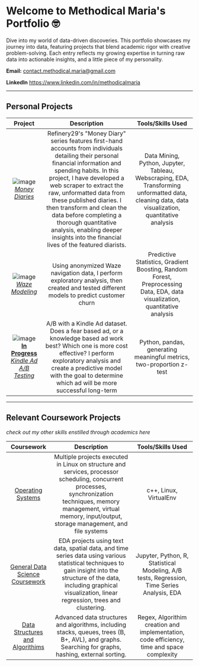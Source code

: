 # Welcome to Methodical Maria's Portfolio 🤓

Dive into my world of data-driven discoveries. This portfolio showcases my journey into data, featuring projects that blend academic rigor with creative problem-solving. Each entry reflects my growing expertise in turning raw data into actionable insights, and a little piece of my personality. 

**Email:** contact.methodical.maria@gmail.com  

**LinkedIn** https://www.linkedin.com/in/methodicalmaria

---
## Personal Projects   


| Project     | Description | Tools/Skills Used |
| :----:      |    :----:   |   :----:      |
| ![image](https://github.com/user-attachments/assets/4b59bbb9-8c7d-4a05-895d-efa344c8e453) [ *Money Diaries*](https://github.com/mgasu/Portfolio/tree/main/Money_Diaries) | Refinery29's "Money Diary" series features first-hand accounts from individuals detailing their personal financial information and spending habits. In this project, I have developed a web scraper to extract the raw, unformatted data from these published diaries. I then transform and clean the data before completing a thorough quantitative analysis, enabling deeper insights into the financial lives of the featured diarists.      | Data Mining, Python, Jupyter, Tableau, Webscraping, EDA, Transforming unformatted data, cleaning data, data visualization, quantitative analysis  |
| ![image](https://lh3.googleusercontent.com/AuI79N0xGtd1W7ARQrlr_1ktLgmamXdTw6bcQjqvoupKbuVSNjX4LMhztGUJbqCfKcnB65n3CD3CTwfPYAfSpsdSdS4YUtCHrmgZNw=h630-w1200)  [*Waze Modeling*](https://github.com/mgasu/Portfolio/blob/main/Waze_Modeling/RideShare_Models.ipynb) | Using anonymized Waze navigation data, I perform exploratory analysis, then created and tested different models to predict customer churn | Predictive Statistics, Gradient Boosting, Random Forest, Preprocessing Data, EDA, data visualization, quantitative analysis | 
| ![image](https://qph.cf2.quoracdn.net/main-qimg-3295051d56c0d0e455d026b5dcfb1bb5.webp) [**In Progress** *Kindle Ad A/B Testing*](https://github.com/mgasu/Portfolio/blob/main/Kindle_AB_Testing/Kindle_AB_Testing.ipynb) | A/B with a Kindle Ad dataset. Does a fear based ad, or a knowledge based ad work best? Which one is more cost effective? I perform exploratory analysis and create a predictive model with the goal to determine which ad will be more successful long-term | Python, pandas, generating meaningful metrics, two-proportion z-test | 


---
## Relevant Coursework Projects
*check out my other skills enstilled through academics here*

| Coursework   | Description | Tools/Skills Used |
| :----:      |    :----:   |   :----:      |
| [Operating Systems](https://github.com/mgasu/Portfolio/tree/main/Academic_Projects/Operating_Systems) | Multiple projects executed in Linux on structure and services, processor scheduling, concurrent processes, synchronization techniques, memory management, virtual memory, input/output, storage management, and file systems | c++, Linux, VirtualEnv | 
| [General Data Science Coursework](https://github.com/mgasu/Portfolio/tree/main/Academic_Projects/Data_Science_Coursework) | EDA projects using text data, spatial data, and time series data using various statistical techniques to gain insight into the structure of the data, including graphical visualization, linear regression, trees and clustering. | Jupyter, Python, R, Statistical Modeling, A/B tests, Regression, Time Series Analysis, EDA |
| [Data Structures and Algorithims](https://github.com/mgasu/Portfolio/tree/main/Academic_Projects/DataStructures_Algorithims) | Advanced data structures and algorithms, including stacks, queues, trees (B, B+, AVL), and graphs. Searching for graphs, hashing, external sorting. | Regex, Algorithim creation and implementation, code efficiency, time and space complexity | 



